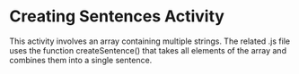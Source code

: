 # Creating Sentences Activity
This activity involves an array containing multiple strings. The related .js file uses the function createSentence() that takes all elements of the array and combines them into a single sentence.